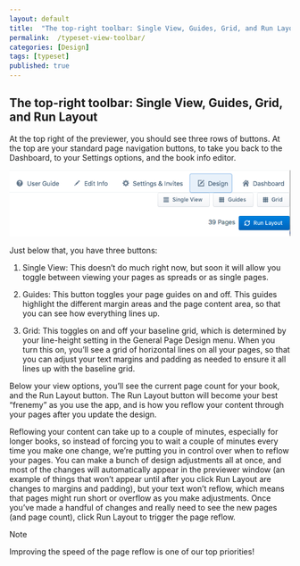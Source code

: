 ```yaml
---
layout: default
title:  "The top-right toolbar: Single View, Guides, Grid, and Run Layout"
permalink:  /typeset-view-toolbar/
categories: [Design]
tags: [typeset]
published: true
---
```


<section data-type="chapter" class="hsecchapter" data-hederis-type="hsecchapter" id="typeset-view-toolbar" data-pi-attrs="id: typeset-view-toolbar; data-tags: typeset;" role="doc-chapter" data-tags="typeset" data-author-name=" " data-book-title=" " title="The top-right toolbar: Single View, Guides, Grid, and Run Layout"><h1 data-hederis-type="hblkchaptitle" class="hblkchaptitle" id="pO0K94in8">The top-right toolbar: Single View, Guides, Grid, and Run Layout</h1>
    <p class="hblkp" data-hederis-type="hblkp" id="pW2MHUSh8">At the top right of the previewer, you should see three rows of buttons. At the top are your standard page navigation buttons, to take you back to the Dashboard, to your Settings options, and the book info editor.</p>
    <img data-hederis-type="hblkimg" class="hblkimg" id="pBvAbRT0R" src="/images/righttoolbar.png"/>
    <p class="hblkp" data-hederis-type="hblkp" id="p7cEJApbH">Just below that, you have three buttons:</p>
    <ol class="hwprnumlist" data-hederis-type="hwprnumlist" id="pZBQ7ZZsb"><li class="hblkoli" data-hederis-type="hblkoli" id="lilJwnllR6"><p class="hblkoli" data-hederis-type="hblklip" id="p3G8Aoqai">Single View: This doesn&#8217;t do much right now, but soon it will allow you toggle between viewing your pages as spreads or as single pages.</p></li>
    <li class="hblkoli" data-hederis-type="hblkoli" id="liEkWvBjrL"><p class="hblkoli" data-hederis-type="hblklip" id="pfaEb50cQ">Guides: This button toggles your page guides on and off. This guides highlight the different margin areas and the page content area, so that you can see how everything lines up.</p></li>
    <li class="hblkoli" data-hederis-type="hblkoli" id="liF3ujsRhJ"><p class="hblkoli" data-hederis-type="hblklip" id="pw4mwzax6">Grid: This toggles on and off your baseline grid, which is determined by your line-height setting in the General Page Design menu. When you turn this on, you&#8217;ll see a grid of horizontal lines on all your pages, so that you can adjust your text margins and padding as needed to ensure it all lines up with the baseline grid.</p></li>
    </ol>
    <p class="hblkp" data-hederis-type="hblkp" id="pmV8tHOhO">Below your view options, you&#8217;ll see the current page count for your book, and the Run Layout button. The Run Layout button will become your best &#8220;frenemy&#8221; as you use the app, and is how you reflow your content through your pages after you update the design.</p>
    <p class="hblkp" data-hederis-type="hblkp" id="pQMl2BCbu">Reflowing your content can take up to a couple of minutes, especially for longer books, so instead of forcing you to wait a couple of minutes every time you make one change, we&#8217;re putting you in control over when to reflow your pages. You can make a bunch of design adjustments all at once, and most of the changes will automatically appear in the previewer window (an example of things that won&#8217;t appear until after you click Run Layout are changes to margins and padding), but your text won&#8217;t reflow, which means that pages might run short or overflow as you make adjustments. Once you&#8217;ve made a handful of changes and really need to see the new pages (and page count), click Run Layout to trigger the page reflow.</p>
    <aside class="hwprbox box" data-hederis-type="hwprbox" id="pjD3X4wUn" data-type="sidebar"><p class="hblktype" data-hederis-type="hblktype" id="pNv9B0hT5">Note</p>
    <p class="hblkp" data-hederis-type="hblkp" id="pfOSTaLGn">Improving the speed of the page reflow is one of our top priorities!</p>
    </aside>
    </section>
    
